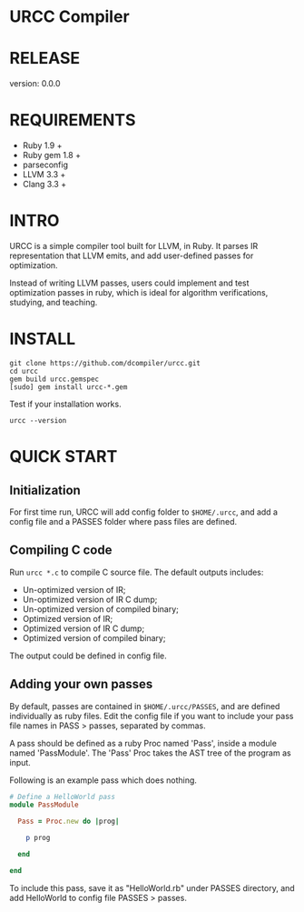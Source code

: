 
URCC Compiler
====

# RELEASE

version: 0.0.0

# REQUIREMENTS
* Ruby 1.9 +
* Ruby gem 1.8 +
* parseconfig
* LLVM 3.3 +
* Clang 3.3 +


# INTRO

URCC is a simple compiler tool built for LLVM, in Ruby. It parses IR representation that LLVM emits, and add user-defined passes for optimization.

Instead of writing LLVM passes, users could implement and test optimization passes in ruby, which is ideal for algorithm verifications, studying, and teaching.


# INSTALL



```
git clone https://github.com/dcompiler/urcc.git
cd urcc
gem build urcc.gemspec
[sudo] gem install urcc-*.gem
```

Test if your installation works.

```
urcc --version
```


# QUICK START

## Initialization

For first time run, URCC will add config folder to ```$HOME/.urcc```, and add a config file and a PASSES folder where pass files are defined.

## Compiling C code

Run ```urcc *.c``` to compile C source file. The default outputs includes:

* Un-optimized version of IR;
* Un-optimized version of IR C dump;
* Un-optimized version of compiled binary;
* Optimized version of IR;
* Optimized version of IR C dump;
* Optimized version of compiled binary;

The output could be defined in config file.

## Adding your own passes

By default, passes are contained in ```$HOME/.urcc/PASSES```, and are defined individually as ruby files. Edit the config file if you want to include your pass file names in PASS > passes, separated by commas.

A pass should be defined as a ruby Proc named 'Pass', inside a module named 'PassModule'. The 'Pass' Proc takes the AST tree of the program as input.

Following is an example pass which does nothing.

```ruby
# Define a HelloWorld pass                                                                                                              
module PassModule

  Pass = Proc.new do |prog|

    p prog

  end

end
```

To include this pass, save it as "HelloWorld.rb" under PASSES directory, and add HelloWorld to config file PASSES > passes.